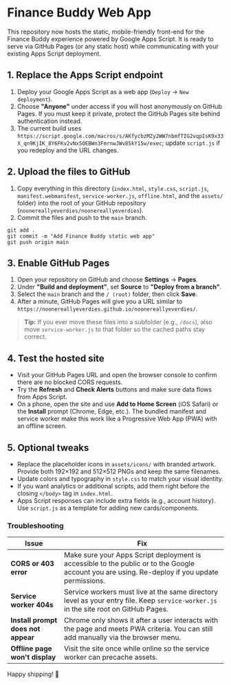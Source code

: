 # Finance Buddy Web App

This repository now hosts the static, mobile-friendly front-end for the Finance Buddy experience powered by Google Apps Script. It is ready to serve via GitHub Pages (or any static host) while communicating with your existing Apps Script deployment.

## 1. Replace the Apps Script endpoint

1. Deploy your Google Apps Script as a web app (`Deploy` → `New deployment`).
2. Choose **"Anyone"** under access if you will host anonymously on GitHub Pages. If you must keep it private, protect the GitHub Pages site behind authentication instead.
3. The current build uses `https://script.google.com/macros/s/AKfycbzMZy2WW7nbmfTIG2vqpIsK9x33X_qn9KjIK_8Y6FKv2vNx5OEBWn3FmrnwJWv85kY15w/exec`; update `script.js` if you redeploy and the URL changes.

## 2. Upload the files to GitHub

1. Copy everything in this directory (`index.html`, `style.css`, `script.js`, `manifest.webmanifest`, `service-worker.js`, `offline.html`, and the `assets/` folder) into the root of your GitHub repository (`noonereallyeverdies/noonereallyeverdies`).
2. Commit the files and push to the `main` branch.

```
git add .
git commit -m "Add Finance Buddy static web app"
git push origin main
```

## 3. Enable GitHub Pages

1. Open your repository on GitHub and choose **Settings** → **Pages**.
2. Under **"Build and deployment"**, set **Source** to **"Deploy from a branch"**.
3. Select the `main` branch and the `/ (root)` folder, then click **Save**.
4. After a minute, GitHub Pages will give you a URL similar to `https://noonereallyeverdies.github.io/noonereallyeverdies/`.

> **Tip:** If you ever move these files into a subfolder (e.g., `/docs`), also move `service-worker.js` to that folder so the cached paths stay correct.

## 4. Test the hosted site

- Visit your GitHub Pages URL and open the browser console to confirm there are no blocked CORS requests.
- Try the **Refresh** and **Check Alerts** buttons and make sure data flows from Apps Script.
- On a phone, open the site and use **Add to Home Screen** (iOS Safari) or the **Install** prompt (Chrome, Edge, etc.). The bundled manifest and service worker make this work like a Progressive Web App (PWA) with an offline screen.

## 5. Optional tweaks

- Replace the placeholder icons in `assets/icons/` with branded artwork. Provide both 192×192 and 512×512 PNGs and keep the same filenames.
- Update colors and typography in `style.css` to match your visual identity.
- If you want analytics or additional scripts, add them right before the closing `</body>` tag in `index.html`.
- Apps Script responses can include extra fields (e.g., account history). Use `script.js` as a template for adding new cards/components.

### Troubleshooting

| Issue | Fix |
| --- | --- |
| **CORS or 403 error** | Make sure your Apps Script deployment is accessible to the public or to the Google account you are using. Re-deploy if you update permissions. |
| **Service worker 404s** | Service workers must live at the same directory level as your entry file. Keep `service-worker.js` in the site root on GitHub Pages. |
| **Install prompt does not appear** | Chrome only shows it after a user interacts with the page and meets PWA criteria. You can still add manually via the browser menu. |
| **Offline page won't display** | Visit the site once while online so the service worker can precache assets. |

Happy shipping! 💖
